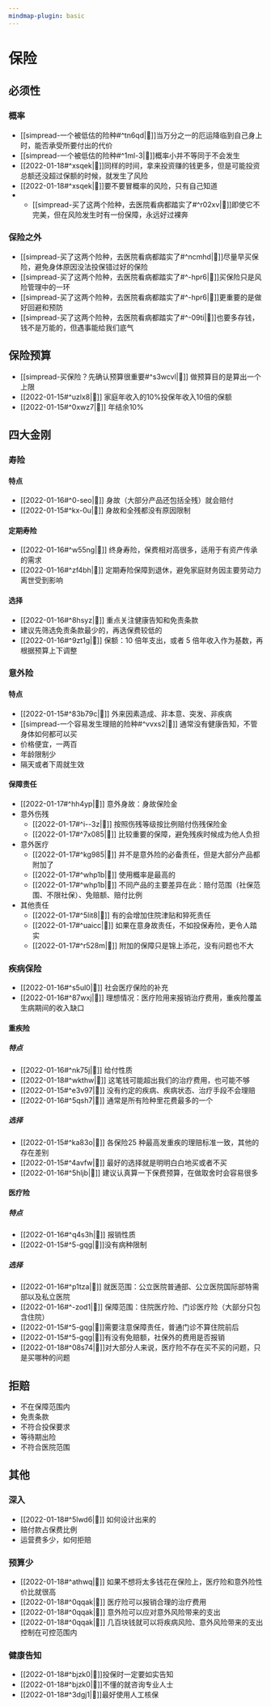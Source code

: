 ```yaml
---
mindmap-plugin: basic
---
```

# 保险
## 必须性
### 概率
- [[simpread-一个被低估的险种#^tn6qd|📌]]当万分之一的厄运降临到自己身上时，能否承受所要付出的代价
- [[simpread-一个被低估的险种#^1ml-3|📌]]概率小并不等同于不会发生
- [[2022-01-18#^xsqek|📌]]同样的时间，拿来投资赚的钱更多，但是可能投资总额还没超过保额的时候，就发生了风险
- [[2022-01-18#^xsqek|📌]]要不要冒概率的风险，只有自己知道
- - [[simpread-买了这两个险种，去医院看病都踏实了#^r02xv|📌]]即使它不完美，但在风险发生时有一份保障，永远好过裸奔
### 保险之外
- [[simpread-买了这两个险种，去医院看病都踏实了#^ncmhd|📌]]尽量早买保险，避免身体原因没法投保错过好的保险
- [[simpread-买了这两个险种，去医院看病都踏实了#^-hpr6|📌]]买保险只是风险管理中的一环
- [[simpread-买了这两个险种，去医院看病都踏实了#^-hpr6|📌]]更重要的是做好回避和预防
- [[simpread-买了这两个险种，去医院看病都踏实了#^-09ti|📌]]也要多存钱，钱不是万能的，但遇事能给我们底气
## 保险预算
- [[simpread-买保险？先确认预算很重要#^s3wcvl|📌]] 做预算目的是算出一个上限
- [[2022-01-15#^uzlx8|📌]] 家庭年收入的10%投保年收入10倍的保额
- [[2022-01-15#^0xwz7|📌]] 年结余10%
## 四大金刚
### 寿险
#### 特点
- [[2022-01-16#^0-seo|📌]] 身故（大部分产品还包括全残）就会赔付
- [[2022-01-15#^kx-0u|📌]] 身故和全残都没有原因限制
#### 定期寿险
- [[2022-01-16#^w55ng|📌]] 终身寿险，保费相对高很多，适用于有资产传承的需求
- [[2022-01-16#^zf4bh|📌]] 定期寿险保障到退休，避免家庭财务因主要劳动力离世受到影响
#### 选择
- [[2022-01-16#^8hsyz|📌]] 重点关注健康告知和免责条款
- 建议先筛选免责条款最少的，再选保费较低的
- [[2022-01-16#^9zt1g|📌]] 保额：10 倍年支出，或者 5 倍年收入作为基数，再根据预算上下调整
### 意外险
#### 特点
- [[2022-01-15#^83b79c|📌]] 外来因素造成、非本意、突发、非疾病
- [[simpread-一个容易发生理赔的险种#^vvxs2|📌]] 通常没有健康告知，不管身体如何都可以买
- 价格便宜，一两百
- 年龄限制少
- 隔天或者下周就生效
#### 保障责任
- [[2022-01-17#^hh4yp|📌]] 意外身故：身故保险金
- 意外伤残
	- [[2022-01-17#^i--3z|📌]] 按照伤残等级按比例赔付伤残保险金
	- [[2022-01-17#^7x085|📌]] 比较重要的保障，避免残疾时候成为他人负担
- 意外医疗
	- [[2022-01-17#^kg985|📌]] 并不是意外险的必备责任，但是大部分产品都附加了
	- [[2022-01-17#^whp1b|📌]] 使用概率是最高的
	- [[2022-01-17#^whp1b|📌]] 不同产品的主要差异在此：赔付范围（社保范围、不限社保）、免赔额、赔付比例
- 其他责任
	- [[2022-01-17#^5lit8|📌]] 有的会增加住院津贴和猝死责任
	- [[2022-01-17#^uaicc|📌]] 如果在意身故责任，不如投保寿险，更令人踏实
	- [[2022-01-17#^r528m|📌]] 附加的保障只是锦上添花，没有问题也不大

### 疾病保险
- [[2022-01-16#^s5ul0|📌]] 社会医疗保险的补充
- [[2022-01-16#^87wxj|📌]] 理想情况：医疗险用来报销治疗费用，重疾险覆盖生病期间的收入缺口
#### 重疾险
##### 特点
- [[2022-01-16#^nk75j|📌]] 给付性质
- [[2022-01-18#^wkthw|📌]] 这笔钱可能超出我们的治疗费用，也可能不够
- [[2022-01-15#^e3v97|📌]] 没有约定的疾病、疾病状态、治疗手段不会理赔
- [[2022-01-16#^5qsh7|📌]] 通常是所有险种里花费最多的一个
##### 选择
- [[2022-01-15#^ka83o|📌]] 各保险25 种最高发重疾的理赔标准一致，其他的存在差别
- [[2022-01-15#^4avfw|📌]] 最好的选择就是明明白白地买或者不买
- [[2022-01-16#^5hljb|📌]] 建议认真算一下保费预算，在做取舍时会容易很多
#### 医疗险
##### 特点
- [[2022-01-16#^q4s3h|📌]] 报销性质
- [[2022-01-15#^5-gqg|📌]]没有病种限制
##### 选择
- [[2022-01-16#^p1tza|📌]] 就医范围：公立医院普通部、公立医院国际部特需部以及私立医院
- [[2022-01-16#^-zod1|📌]] 保障范围：住院医疗险、门诊医疗险（大部分只包含住院）
- [[2022-01-15#^5-gqg|📌]]需要注意保障责任，普通门诊不算住院前后
- [[2022-01-15#^5-gqg|📌]]有没有免赔额，社保外的费用是否报销
- [[2022-01-18#^08s74|📌]]对大部分人来说，医疗险不存在买不买的问题，只是买哪种的问题
## 拒赔
- 不在保障范围内
- 免责条款
- 不符合投保要求
- 等待期出险
- 不符合医院范围
## 其他
### 深入
- [[2022-01-18#^5lwd6|📌]] 如何设计出来的
- 赔付款占保费比例
- 运营费多少，如何拒赔
### 预算少
- [[2022-01-18#^athwq|📌]] 如果不想将太多钱花在保险上，医疗险和意外险性价比就很高
- [[2022-01-18#^0qqak|📌]] 医疗险可以报销合理的治疗费用
- [[2022-01-18#^0qqak|📌]] 意外险可以应对意外风险带来的支出
- [[2022-01-18#^0qqak|📌]] 几百块钱就可以将疾病风险、意外风险带来的支出控制在可控范围内
### 健康告知
- [[2022-01-18#^bjzk0|📌]]投保时一定要如实告知
- [[2022-01-18#^bjzk0|📌]]不懂的就咨询专业人士
- [[2022-01-18#^3dgj1|📌]]最好使用人工核保

